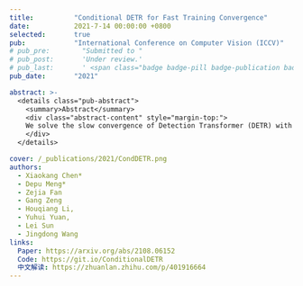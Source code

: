 ```yaml
---
title:          "Conditional DETR for Fast Training Convergence"
date:           2021-7-14 00:00:00 +0800
selected:       true
pub:            "International Conference on Computer Vision (ICCV)"
# pub_pre:        "Submitted to "
# pub_post:       'Under review.'
# pub_last:       ' <span class="badge badge-pill badge-publication badge-success">Spotlight</span>'
pub_date:       "2021"

abstract: >-
  <details class="pub-abstract">
    <summary>Abstract</summary>
    <div class="abstract-content" style="margin-top:">
    We solve the slow convergence of Detection Transformer (DETR) with our Conditional Spatial Query method. DETR converges slowly because it struggles to find key extremity regions of an object (e.g., an elephant's feet, back, or trunk), which are vital for accurate localization and recognition. Our method explicitly finds these extremity regions in space, constrains the search area, and speeds up DETR's convergence by 6-10x. This was one of the first works to address DETR's slow training, inspiring many later algorithms like DAB-DETR and DINO.
    </div>
  </details>

cover: /_publications/2021/CondDETR.png
authors:
  - Xiaokang Chen*
  - Depu Meng*
  - Zejia Fan
  - Gang Zeng
  - Houqiang Li, 
  - Yuhui Yuan, 
  - Lei Sun
  - Jingdong Wang
links:
  Paper: https://arxiv.org/abs/2108.06152
  Code: https://git.io/ConditionalDETR
  中文解读: https://zhuanlan.zhihu.com/p/401916664
---
```

